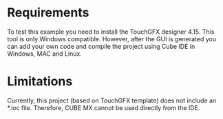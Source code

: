 # Requirements
To test this example you need to install the TouchGFX designer 4.15. This tool is only Windows compatible.
However, after the GUI is generated you can add your own code and compile the project using Cube IDE in 
Windows, MAC and Linux.

# Limitations
Currently, this project (based on TouchGFX template) does not include an *.ioc file. Therefore,
CUBE MX cannot be used directly from the IDE. 
